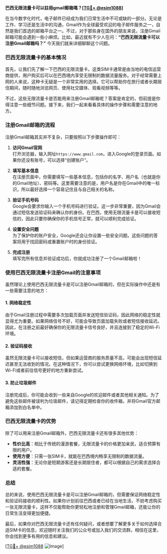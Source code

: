 **巴西无限流量卡可以註冊gmail郵箱嗎？[[TG💪+ @esim1088](https://t.me/s/esim1088)]**

在当今数字化时代，电子邮件已经成为我们日常生活中不可或缺的一部分。无论是工作、学习还是生活中的沟通，Gmail作为全球最受欢迎的电子邮件服务之一，自然是我们首选的邮箱平台之一。不过，对于那些身在国外的朋友来说，注册Gmail邮箱可能会遇到一些小麻烦。比如，最近就有不少人在问：**“巴西无限流量卡可以注册Gmail邮箱吗？”** 今天我们就来详细聊聊这个问题。

### 巴西无限流量卡的基本情况

首先，让我们先了解一下巴西的无限流量卡。这类SIM卡通常是由当地的电信运营商提供，用户购买后可以在巴西境内享受无限制的数据流量服务。对于经常需要上网的人来说，这种卡无疑是一个非常实用的选择。它可以帮助你在旅行或者长期居住期间，随时随地浏览网页、使用社交媒体、观看视频等等。

不过，这些无限流量卡是否能用来注册Gmail邮箱呢？答案是肯定的，但前提是你得注意一些细节问题。接下来，我们一起来看看具体的操作步骤和需要注意的地方。

### 注册Gmail邮箱的流程

注册Gmail邮箱其实并不复杂，只要按照以下步骤操作即可：

1. **访问Gmail官网**  
   打开浏览器，输入网址`https://www.gmail.com`，进入Google的登录页面。如果你还没有账号，可以选择“创建账户”。

2. **填写基本信息**  
   在注册页面中，你需要填写一些基本信息，包括你的名字、用户名（也就是你的Gmail地址）、密码等。这里需要注意的是，用户名是你在Gmail中的唯一标识，所以最好选择一个容易记住且与自己相关的名称。

3. **验证手机号码**  
   Google会要求你输入一个手机号码进行验证。这一步非常重要，因为Gmail会通过短信发送验证码来确认你的身份。在巴西，使用无限流量卡是可以接收短信的，因此只要你确保你的手机信号正常，就可以顺利完成验证。

4. **设置安全问题**  
   为了保护你的账户安全，Google还会让你设置一些安全问题。这些问题的答案将用于找回密码或重置账户时的身份验证。

5. **完成注册**  
   填写完所有信息并验证成功后，你就成功注册了一个Gmail邮箱啦！

### 使用巴西无限流量卡注册Gmail的注意事项

虽然理论上使用巴西无限流量卡是可以注册Gmail邮箱的，但在实际操作中还是有一些需要注意的地方：

#### 1. 网络稳定性
由于Gmail注册过程中需要多次加载页面并发送短信验证码，因此网络的稳定性就显得尤为重要。如果网络信号不好，可能会导致页面加载失败或者短信接收延迟。因此，在注册之前最好确保你的无限流量卡信号良好，并且连接到了稳定的Wi-Fi环境。

#### 2. 验证码接收
虽然无限流量卡可以接收短信，但如果运营商的服务质量不高，可能会出现短信延迟甚至无法收到的情况。在这种情况下，你可以尝试更换网络环境，比如切换到Wi-Fi或者前往信号更好的地方重新尝试。

#### 3. 防止垃圾邮件
注册完成后，你可能会收到一些来自Google的欢迎邮件或者其他相关通知。为了避免这些邮件被误判为垃圾邮件，请记得定期检查你的收件箱，并将Gmail官方邮箱添加到白名单中。

### 巴西无限流量卡的优势

除了可以用来注册Gmail邮箱外，巴西无限流量卡还有很多其他优势：

- **性价比高**：相比于传统的漫游套餐，无限流量卡的价格更加亲民，适合预算有限的用户。
- **使用方便**：只需一张SIM卡，就能在巴西境内畅享无限制的数据流量。
- **灵活性强**：无论你是短期游客还是长期居住者，都可以根据自己的需求选择合适的套餐。

### 总结

总的来说，使用巴西无限流量卡是可以注册Gmail邮箱的，但需要保证网络稳定性和验证码接收的顺利性。如果你计划前往巴西或者已经在当地生活，不妨考虑购买一张无限流量卡，这样不仅能帮助你更轻松地注册和管理Gmail邮箱，还能让你的日常生活变得更加便捷。

最后，如果你对巴西无限流量卡还有任何疑问，或者想要了解更多关于如何选择合适SIM卡的信息，欢迎随时关注我们的公众号或加入我们的交流群。相信在这里，你会找到更多有用的信息和建议。

[[TG💪+ @esim1088](https://t.me/s/esim1088) ![Image](https://i.postimg.cc/4NQfJmqS/Snipaste-2025-05-13-00-14-12.png)]